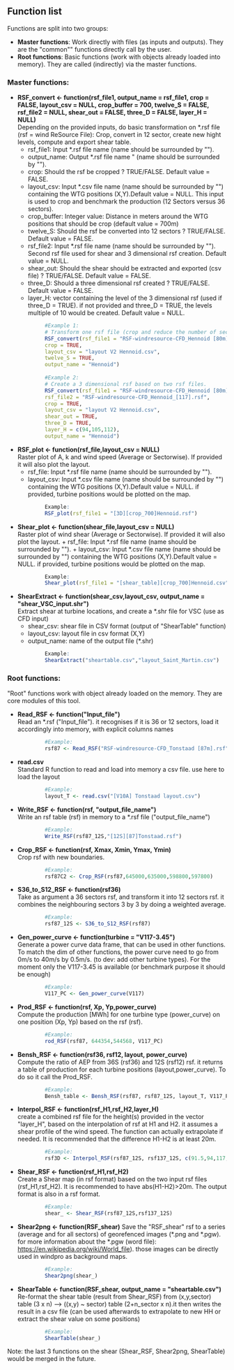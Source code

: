
## Function list
Functions are split into two groups:

+ **Master functions**: Work directly with files (as inputs and outputs). They are the "common"" functions directly call by the user.
+ **Root functions**: Basic functions (work with objects already loaded into memory). They are called (indirectly) via the master functions.



### Master functions:
  
  * **RSF_convert <- function(rsf_file1,
                         output_name = rsf_file1,
                         crop = FALSE,
                         layout_csv = NULL,
                         crop_buffer = 700,
                         twelve_S = FALSE,
                         rsf_file2 = NULL,
                         shear_out = FALSE,
                         three_D = FALSE,
                         layer_H = NULL)**    
Depending on the provided inputs, do basic transformation on *.rsf file (rsf = wind ReSource File): Crop, convert in 12 sector, create new hight levels, compute and export shear table.
    + rsf_file1:	Input *.rsf file name (name should be surrounded by "").
    + output_name:	Output *.rsf file name " (name should be surrounded by "").
    + crop:	 Should the rsf be cropped ? TRUE/FALSE. Default value = FALSE.
    + layout_csv:	 Input *.csv file name (name should be surrounded by "") containing the WTG positions (X,Y).Default value = NULL. This input is used to crop and benchmark the production (12 Sectors versus 36 sectors).
    + crop_buffer:	 Integer value: Distance in meters around the WTG positions that should be crop (default value = 700m)
    + twelve_S:	 Should the rsf be converted into 12 sectors ? TRUE/FALSE. Default value = FALSE.
    + rsf_file2:	Input *.rsf file name (name should be surrounded by ""). Second rsf file used for shear and 3 dimensional rsf creation. Default value = NULL.
    + shear_out:	Should the shear should be extracted and exported (csv file) ? TRUE/FALSE. Default value = FALSE.
    + three_D:	Should a three dimensional rsf created ? TRUE/FALSE. Default value = FALSE.
    + layer_H:	vector containing the level of the 3 dimensional rsf (used if three_D = TRUE). if not provided and three_D = TRUE, the levels multiple of 10 would be created. Default value = NULL.
```r
            #Example 1: 
            # Transform one rsf file (crop and reduce the number of sectors)
            RSF_convert(rsf_file1 = "RSF-windresource-CFD_Hennoid [80m].rsf",
            crop = TRUE,
            layout_csv = "layout V2 Hennoid.csv",
            twelve_S = TRUE,
            output_name = "Hennoid")
            
            #Example 2: 
            # Create a 3 dimensional rsf based on two rsf files.
            RSF_convert(rsf_file1 = "RSF-windresource-CFD_Hennoid [80m].rsf",
            rsf_file2 = "RSF-windresource-CFD_Hennoid_[117].rsf",
            crop = TRUE,
            layout_csv = "layout V2 Hennoid.csv",
            shear_out = TRUE,
            three_D = TRUE,
            layer_H = c(94,105,112),
            output_name = "Hennoid")
```
  
  * **RSF_plot <- function(rsf_file,layout_csv = NULL)**  
Raster plot of A, k and wind speed (Average or Sectorwise). If provided it will also plot the layout.
    + rsf_file:	Input *.rsf file name (name should be surrounded by "").
    + layout_csv:	Input *.csv file name (name should be surrounded by "") containing the WTG positions (X,Y).Default value = NULL. if provided, turbine positions would be plotted on the map.
```r            
            Example: 
            RSF_plot(rsf_file1 = "[3D][crop_700]Hennoid.rsf") 
```            
            
   * **Shear_plot <- function(shear_file,layout_csv = NULL)**  
    Raster plot of wind shear (Average or Sectorwise). If provided it will also plot the layout.
    + rsf_file:	Input *.rsf file name (name should be surrounded by "").
    + layout_csv:	Input *.csv file name (name should be surrounded by "") containing the WTG positions (X,Y).Default value = NULL. if provided, turbine positions would be plotted on the map.
```r
            Example: 
            Shear_plot(rsf_file1 = "[shear_table][crop_700]Hennoid.csv", layout_csv = "layout V2 Hennoid.csv") 
```      
      
  * **ShearExtract <- function(shear_csv,layout_csv, output_name = "shear_VSC_input.shr")**  
      Extract shear at turbine locations, and create a *.shr file for VSC (use as CFD input)  
    + shear_csv: shear file in CSV format (output of "ShearTable" function)  
    + layout_csv: layout file in csv format (X,Y)  
    + output_name: name of the output file (*.shr)  
```r        
            Example: 
            ShearExtract("sheartable.csv","layout_Saint_Martin.csv")
```          


### Root functions:
"Root" functions work with object already loaded on the memory. They are core modules of this tool.


 - **Read_RSF <- function("Input_file")**  
     Read an *.rsf ("Input_file"). it recognises if it is 36 or 12 sectors, load it accordingly into memory, with explicit columns names
```r     
            #Example: 
            rsf87 <- Read_RSF("RSF-windresource-CFD_Tonstaad [87m].rsf")
```
 - **read.csv**  
      Standard R function to read and load into memory a csv file. use here to load the layout
```r      
            #Example: 
            layout_T <- read.csv("[V10A] Tonstaad layout.csv")
```
 - **Write_RSF <- function(rsf, "output_file_name")**  
     Write an rsf table (rsf) in memory to a *.rsf file ("output_file_name")
```r     
            #Example: 
            Write_RSF(rsf87_12S,"[12S][87]Tonstaad.rsf")
```
- **Crop_RSF <- function(rsf, Xmax, Xmin, Ymax, Ymin)**  
    Crop rsf with new boundaries.
```r    
            #Example: 
            rsf87C2 <- Crop_RSF(rsf87,645000,635000,598800,597800)
```
- **S36_to_S12_RSF <- function(rsf36)**  
     Take as argument a 36 sectors rsf, and transform it into 12 sectors rsf.
     it combines the neighbouring sectors 3 by 3 by doing a weighted average.
```r     
            #Example: 
            rsf87_12S <- S36_to_S12_RSF(rsf87)
```
- **Gen_power_curve <- function(turbine = "V117-3.45")**  
      Generate a power curve data frame, that can be used in other functions. To match the dim of other functions, the power curve need to go from 0m/s to 40m/s by 0.5m/s. (to dev: add other turbine types). For the moment only the V117-3.45 is available (or benchmark purpose it should be enough)
```r
            #Example: 
            V117_PC <- Gen_power_curve(V117)
```
- **Prod_RSF <- function(rsf, Xp, Yp,power_curve)**  
     Compute the production [MWh] for one turbine type (power_curve) on one position (Xp, Yp) based on the rsf (rsf).
```r     
            #Example: 
            rod_RSF(rsf87, 644354,544568, V117_PC)
```
- **Bensh_RSF <- function(rsf36, rsf12, layout, power_curve)**  
    Compute the ratio of AEP from 36S (rsf36) and 12S (rsf12) rsf. it returns a table of production for each turbine positions (layout,power_curve).
    To do so it call the Prod_RSF.
```r    
            #Example: 
            Bensh_table <- Bensh_RSF(rsf87, rsf87_12S, layout_T, V117_PC)
```  
- **Interpol_RSF <- function(rsf_H1,rsf_H2,layer_H)**  
    create a combined rsf file for the height(s) provided in the vector "layer_H", based on the interpolation of rsf at H1 and H2. it assumes a shear profile of the wind speed.  The function can actually extrapolate if needed. It is recommended that the difference H1-H2 is at least 20m.
```r    
            #Example: 
            rsf3D <- Interpol_RSF(rsf87_12S, rsf137_12S, c(91.5,94,117,125,147))
```  
- **Shear_RSF <- function(rsf_H1,rsf_H2)**  
    Create a Shear map (in rsf format) based on the two input rsf files (rsf_H1,rsf_H2). It is recommended to have abs(H1-H2)>20m. The output format is also in a rsf format.
```r    
            #Example:
            shear_ <- Shear_RSF(rsf87_12S,rsf137_12S)
```    
- **Shear2png <- function(RSF_shear)**
    Save the "RSF_shear" rsf to a series (average and for all sectors) of georefenced images (*.png and *.pgw). 
    for more information about the *.pgw (word file): https://en.wikipedia.org/wiki/World_file). those images can be      directly used in windpro as background maps.
```r    
            #Example:
            Shear2png(shear_) 
```    
- **ShearTable <- function(RSF_shear, output_name = "sheartable.csv")**  
    Re-format the shear table (result from Shear_RSF) from (x,y,sector) table (3 x n) --> ((x,y) ~ sector) table (2+n_sector x n).it then writes the result in a csv file (can be used afterwards to extrapolate to new HH or extract the shear value on some positions)
```r
            #Example:
            ShearTable(shear_) 
```            
Note: the last 3 functions on the shear (Shear_RSF, Shear2png, ShearTable) would be merged in the future.
    
